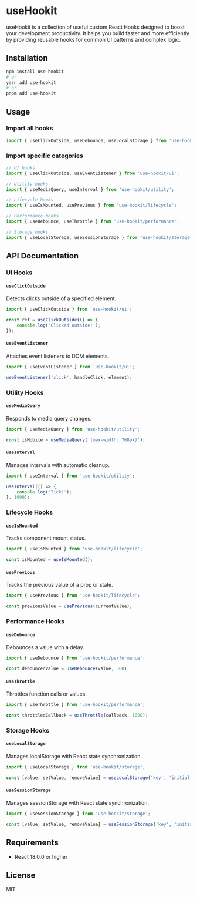 # useHookit

useHookit is a collection of useful custom React Hooks designed to boost your development productivity. It helps you build faster and more efficiently by providing reusable hooks for common UI patterns and complex logic.

## Installation

```bash
npm install use-hookit
# or
yarn add use-hookit
# or
pnpm add use-hookit
```

## Usage

### Import all hooks

```typescript
import { useClickOutside, useDebounce, useLocalStorage } from 'use-hookit';
```

### Import specific categories

```typescript
// UI hooks
import { useClickOutside, useEventListener } from 'use-hookit/ui';

// Utility hooks
import { useMediaQuery, useInterval } from 'use-hookit/utility';

// Lifecycle hooks
import { useIsMounted, usePrevious } from 'use-hookit/lifecycle';

// Performance hooks
import { useDebounce, useThrottle } from 'use-hookit/performance';

// Storage hooks
import { useLocalStorage, useSessionStorage } from 'use-hookit/storage';
```

## API Documentation

### UI Hooks

#### `useClickOutside`

Detects clicks outside of a specified element.

```typescript
import { useClickOutside } from 'use-hookit/ui';

const ref = useClickOutside(() => {
	console.log('Clicked outside!');
});
```

#### `useEventListener`

Attaches event listeners to DOM elements.

```typescript
import { useEventListener } from 'use-hookit/ui';

useEventListener('click', handleClick, element);
```

### Utility Hooks

#### `useMediaQuery`

Responds to media query changes.

```typescript
import { useMediaQuery } from 'use-hookit/utility';

const isMobile = useMediaQuery('(max-width: 768px)');
```

#### `useInterval`

Manages intervals with automatic cleanup.

```typescript
import { useInterval } from 'use-hookit/utility';

useInterval(() => {
	console.log('Tick!');
}, 1000);
```

### Lifecycle Hooks

#### `useIsMounted`

Tracks component mount status.

```typescript
import { useIsMounted } from 'use-hookit/lifecycle';

const isMounted = useIsMounted();
```

#### `usePrevious`

Tracks the previous value of a prop or state.

```typescript
import { usePrevious } from 'use-hookit/lifecycle';

const previousValue = usePrevious(currentValue);
```

### Performance Hooks

#### `useDebounce`

Debounces a value with a delay.

```typescript
import { useDebounce } from 'use-hookit/performance';

const debouncedValue = useDebounce(value, 500);
```

#### `useThrottle`

Throttles function calls or values.

```typescript
import { useThrottle } from 'use-hookit/performance';

const throttledCallback = useThrottle(callback, 1000);
```

### Storage Hooks

#### `useLocalStorage`

Manages localStorage with React state synchronization.

```typescript
import { useLocalStorage } from 'use-hookit/storage';

const [value, setValue, removeValue] = useLocalStorage('key', 'initial');
```

#### `useSessionStorage`

Manages sessionStorage with React state synchronization.

```typescript
import { useSessionStorage } from 'use-hookit/storage';

const [value, setValue, removeValue] = useSessionStorage('key', 'initial');
```

## Requirements

- React 18.0.0 or higher

## License

MIT
